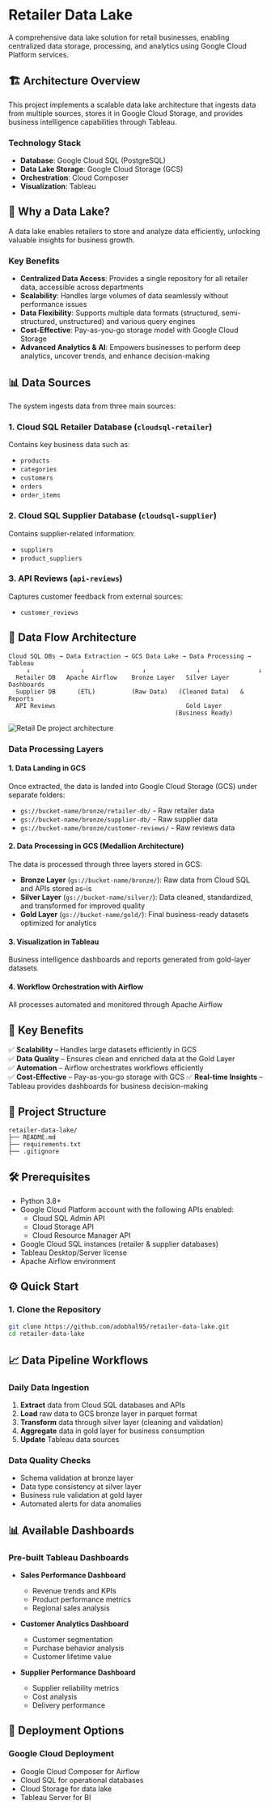 # Retailer Data Lake

A comprehensive data lake solution for retail businesses, enabling centralized data storage, processing, and analytics using Google Cloud Platform services.

## 🏗️ Architecture Overview

This project implements a scalable data lake architecture that ingests data from multiple sources, stores it in Google Cloud Storage, and provides business intelligence capabilities through Tableau.

### Technology Stack

- **Database**: Google Cloud SQL (PostgreSQL)
- **Data Lake Storage**: Google Cloud Storage (GCS)
- **Orchestration**: Cloud Composer
- **Visualization**: Tableau

## 🎯 Why a Data Lake?

A data lake enables retailers to store and analyze data efficiently, unlocking valuable insights for business growth.

### Key Benefits

- **Centralized Data Access**: Provides a single repository for all retailer data, accessible across departments
- **Scalability**: Handles large volumes of data seamlessly without performance issues
- **Data Flexibility**: Supports multiple data formats (structured, semi-structured, unstructured) and various query engines
- **Cost-Effective**: Pay-as-you-go storage model with Google Cloud Storage
- **Advanced Analytics & AI**: Empowers businesses to perform deep analytics, uncover trends, and enhance decision-making

## 📊 Data Sources

The system ingests data from three main sources:

### 1. Cloud SQL Retailer Database (`cloudsql-retailer`)

Contains key business data such as:

- `products`
- `categories`
- `customers`
- `orders`
- `order_items`

### 2. Cloud SQL Supplier Database (`cloudsql-supplier`)

Contains supplier-related information:

- `suppliers`
- `product_suppliers`

### 3. API Reviews (`api-reviews`)

Captures customer feedback from external sources:

- `customer_reviews`

## 🔄 Data Flow Architecture

```
Cloud SQL DBs → Data Extraction → GCS Data Lake → Data Processing → Tableau
     ↓              ↓                ↓              ↓                ↓
  Retailer DB   Apache Airflow    Bronze Layer   Silver Layer   Dashboards
  Supplier DB      (ETL)          (Raw Data)   (Cleaned Data)   & Reports
  API Reviews                                    Gold Layer
                                              (Business Ready)
```

![Retail De project architecture](project-architecture.png "Architecure Diagram")

### Data Processing Layers

#### 1. Data Landing in GCS

Once extracted, the data is landed into Google Cloud Storage (GCS) under separate folders:

- `gs://bucket-name/bronze/retailer-db/` - Raw retailer data
- `gs://bucket-name/bronze/supplier-db/` - Raw supplier data
- `gs://bucket-name/bronze/customer-reviews/` - Raw reviews data

#### 2. Data Processing in GCS (Medallion Architecture)

The data is processed through three layers stored in GCS:

- **Bronze Layer** (`gs://bucket-name/bronze/`): Raw data from Cloud SQL and APIs stored as-is
- **Silver Layer** (`gs://bucket-name/silver/`): Data cleaned, standardized, and transformed for improved quality
- **Gold Layer** (`gs://bucket-name/gold/`): Final business-ready datasets optimized for analytics

#### 3. Visualization in Tableau

Business intelligence dashboards and reports generated from gold-layer datasets

#### 4. Workflow Orchestration with Airflow

All processes automated and monitored through Apache Airflow

## 🚀 Key Benefits

✅ **Scalability** – Handles large datasets efficiently in GCS  
✅ **Data Quality** – Ensures clean and enriched data at the Gold Layer  
✅ **Automation** – Airflow orchestrates workflows efficiently  
✅ **Cost-Effective** – Pay-as-you-go storage with GCS
✅ **Real-time Insights** – Tableau provides dashboards for business decision-making

## 📁 Project Structure

```
retailer-data-lake/
├── README.md
├── requirements.txt
├── .gitignore
```

## 🛠️ Prerequisites

- Python 3.8+
- Google Cloud Platform account with the following APIs enabled:
  - Cloud SQL Admin API
  - Cloud Storage API
  - Cloud Resource Manager API
- Google Cloud SQL instances (retailer & supplier databases)
- Tableau Desktop/Server license
- Apache Airflow environment

## ⚙️ Quick Start

### 1. Clone the Repository

```bash
git clone https://github.com/adobhal95/retailer-data-lake.git
cd retailer-data-lake
```

## 📈 Data Pipeline Workflows

### Daily Data Ingestion

1. **Extract** data from Cloud SQL databases and APIs
2. **Load** raw data to GCS bronze layer in parquet format
3. **Transform** data through silver layer (cleaning and validation)
4. **Aggregate** data in gold layer for business consumption
5. **Update** Tableau data sources

### Data Quality Checks

- Schema validation at bronze layer
- Data type consistency at silver layer
- Business rule validation at gold layer
- Automated alerts for data anomalies

## 📊 Available Dashboards

### Pre-built Tableau Dashboards

- **Sales Performance Dashboard**

  - Revenue trends and KPIs
  - Product performance metrics
  - Regional sales analysis

- **Customer Analytics Dashboard**

  - Customer segmentation
  - Purchase behavior analysis
  - Customer lifetime value

- **Supplier Performance Dashboard**
  - Supplier reliability metrics
  - Cost analysis
  - Delivery performance

## 🚀 Deployment Options

### Google Cloud Deployment

- Google Cloud Composer for Airflow
- Cloud SQL for operational databases
- Cloud Storage for data lake
- Tableau Server for BI
